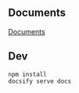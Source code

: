 ## Documents



[  Documents     ](https://github.com/szhielelp/JekyllTheme-ProjectGaia)


## Dev

```
npm install
docsify serve docs
```

